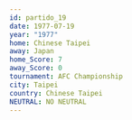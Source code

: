```yaml
---
id: partido_19
date: 1977-07-19
year: "1977"
home: Chinese Taipei
away: Japan
home_Score: 7
away_Score: 0
tournament: AFC Championship
city: Taipei
country: Chinese Taipei
NEUTRAL: NO NEUTRAL
---
```

